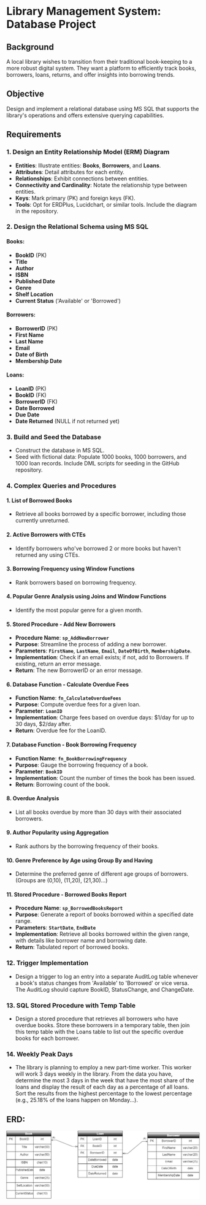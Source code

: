 # Library Management System: Database Project

## Background

A local library wishes to transition from their traditional book-keeping to a more robust digital system. They want a platform to efficiently track books, borrowers, loans, returns, and offer insights into borrowing trends.

## Objective

Design and implement a relational database using MS SQL that supports the library's operations and offers extensive querying capabilities.

## Requirements

### 1. Design an Entity Relationship Model (ERM) Diagram

- **Entities**: Illustrate entities: **Books**, **Borrowers**, and **Loans**.
- **Attributes**: Detail attributes for each entity.
- **Relationships**: Exhibit connections between entities.
- **Connectivity and Cardinality**: Notate the relationship type between entities.
- **Keys**: Mark primary (PK) and foreign keys (FK).
- **Tools**: Opt for ERDPlus, Lucidchart, or similar tools. Include the diagram in the repository.

### 2. Design the Relational Schema using MS SQL

#### **Books**:
- **BookID** (PK)
- **Title**
- **Author**
- **ISBN**
- **Published Date**
- **Genre**
- **Shelf Location**
- **Current Status** ('Available' or 'Borrowed')

#### **Borrowers**:
- **BorrowerID** (PK)
- **First Name**
- **Last Name**
- **Email**
- **Date of Birth**
- **Membership Date**

#### **Loans**:
- **LoanID** (PK)
- **BookID** (FK)
- **BorrowerID** (FK)
- **Date Borrowed**
- **Due Date**
- **Date Returned** (NULL if not returned yet)

### 3. Build and Seed the Database

- Construct the database in MS SQL.
- Seed with fictional data: Populate 1000 books, 1000 borrowers, and 1000 loan records. Include DML scripts for seeding in the GitHub repository.

### 4. Complex Queries and Procedures

#### 1. List of Borrowed Books
- Retrieve all books borrowed by a specific borrower, including those currently unreturned.

#### 2. Active Borrowers with CTEs
- Identify borrowers who've borrowed 2 or more books but haven't returned any using CTEs.

#### 3. Borrowing Frequency using Window Functions
- Rank borrowers based on borrowing frequency.

#### 4. Popular Genre Analysis using Joins and Window Functions
- Identify the most popular genre for a given month.

#### 5. Stored Procedure - Add New Borrowers
- **Procedure Name**: **`sp_AddNewBorrower`**
- **Purpose**: Streamline the process of adding a new borrower.
- **Parameters**: **`FirstName`**, **`LastName`**, **`Email`**, **`DateOfBirth`**, **`MembershipDate`**.
- **Implementation**: Check if an email exists; if not, add to Borrowers. If existing, return an error message.
- **Return**: The new BorrowerID or an error message.

#### 6. Database Function - Calculate Overdue Fees
- **Function Name**: **`fn_CalculateOverdueFees`**
- **Purpose**: Compute overdue fees for a given loan.
- **Parameter**: **`LoanID`**
- **Implementation**: Charge fees based on overdue days: $1/day for up to 30 days, $2/day after.
- **Return**: Overdue fee for the LoanID.

#### 7. Database Function - Book Borrowing Frequency
- **Function Name**: **`fn_BookBorrowingFrequency`**
- **Purpose**: Gauge the borrowing frequency of a book.
- **Parameter**: **`BookID`**
- **Implementation**: Count the number of times the book has been issued.
- **Return**: Borrowing count of the book.

#### 8. Overdue Analysis
- List all books overdue by more than 30 days with their associated borrowers.

#### 9. Author Popularity using Aggregation
- Rank authors by the borrowing frequency of their books.

#### 10. Genre Preference by Age using Group By and Having
- Determine the preferred genre of different age groups of borrowers. (Groups are (0,10), (11,20), (21,30)…)

#### 11. Stored Procedure - Borrowed Books Report
- **Procedure Name**: **`sp_BorrowedBooksReport`**
- **Purpose**: Generate a report of books borrowed within a specified date range.
- **Parameters**: **`StartDate`**, **`EndDate`**
- **Implementation**: Retrieve all books borrowed within the given range, with details like borrower name and borrowing date.
- **Return**: Tabulated report of borrowed books.

### 12. Trigger Implementation
- Design a trigger to log an entry into a separate AuditLog table whenever a book's status changes from 'Available' to 'Borrowed' or vice versa. The AuditLog should capture BookID, StatusChange, and ChangeDate.

### 13. SQL Stored Procedure with Temp Table
- Design a stored procedure that retrieves all borrowers who have overdue books. Store these borrowers in a temporary table, then join this temp table with the Loans table to list out the specific overdue books for each borrower.

### 14. Weekly Peak Days
- The library is planning to employ a new part-time worker. This worker will work 3 days weekly in the library. From the data you have, determine the most 3 days in the week that have the most share of the loans and display the result of each day as a percentage of all loans. Sort the results from the highest percentage to the lowest percentage (e.g., 25.18% of the loans happen on Monday...).


## ERD:
![Library System ERD](./images/LibrarySystemERD.jpg)
